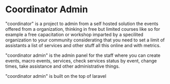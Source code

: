 # Coordinator Admin

"coordinator" is a project to admin from a self hosted solution the events offered from a organization, thinking in free but limited courses like so for example a free capacitation or workshop imparted by a specilited organization to your community considerating that you need to set a limit of assistants a list of services and other stuff all this online and with metrics.

"coordinator admin" is the admin panel for the staff where you can create events, macro events, services, check services status by event, change times, take assistance and other administrative things.

"coordinator admin" is built on the top of laravel
